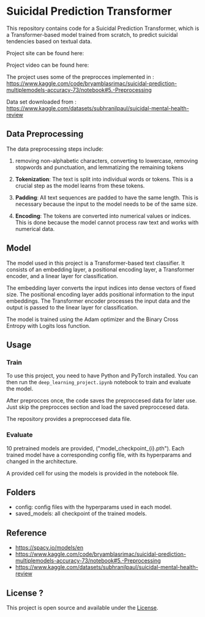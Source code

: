# Suicidal Prediction Transformer

This repository contains code for a Suicidal Prediction Transformer, which is a Transformer-based model trained from scratch, to predict suicidal tendencies based on textual data.

Project site can be found here:

Project video can be found here: 

The project uses some of the preprocces implemented in :  https://www.kaggle.com/code/bryamblasrimac/suicidal-prediction-multiplemodels-accuracy-73/notebook#5.-Preprocessing 

Data set downloaded from : https://www.kaggle.com/datasets/subhranilpaul/suicidal-mental-health-review


## Data Preprocessing

The data preprocessing steps include:
1. removing non-alphabetic characters, converting to lowercase, removing stopwords and punctuation, and lemmatizing the remaining tokens

2. **Tokenization**: The text is split into individual words or tokens. This is a crucial step as the model learns from these tokens.

3. **Padding**: All text sequences are padded to have the same length. This is necessary because the input to the model needs to be of the same size.

4. **Encoding**: The tokens are converted into numerical values or indices. This is done because the model cannot process raw text and works with numerical data.



## Model

The model used in this project is a Transformer-based text classifier. It consists of an embedding layer, a positional encoding layer, a Transformer encoder, and a linear layer for classification.

The embedding layer converts the input indices into dense vectors of fixed size. The positional encoding layer adds positional information to the input embeddings. The Transformer encoder processes the input data and the output is passed to the linear layer for classification.

The model is trained using the Adam optimizer and the Binary Cross Entropy with Logits loss function.

## Usage 
### Train
To use this project, you need to have Python and PyTorch installed. You can then run the `deep_learning_project.ipynb` notebook to train and evaluate the model.

After preprocces once, the code saves the preproccesed data for later use. 
Just skip the preprocces section and load the saved preproccesed data. 

The repository provides a preproccesed data file. 

### Evaluate

10 pretrained models are provided, ("model_checkpoint_{i}.pth").
Each trained model have a corresponding config file, with its hyperparams and changed in the architecture. 

A provided cell for using the models is provided in the notebook file. 

## Folders
* config: config files with the hyperparams used in each model. 
* saved_models: all checkpoint of the trained models. 

## Reference

* https://spacy.io/models/en 
* https://www.kaggle.com/code/bryamblasrimac/suicidal-prediction-multiplemodels-accuracy-73/notebook#5.-Preprocessing 
* https://www.kaggle.com/datasets/subhranilpaul/suicidal-mental-health-review


## License ?

This project is open source and available under the [License](LICENSE).

